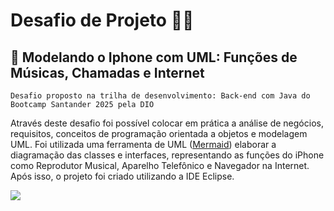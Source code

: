 # Desafio de Projeto 👩‍💻
## 📲 Modelando o Iphone com UML: Funções de Músicas, Chamadas e Internet

    Desafio proposto na trilha de desenvolvimento: Back-end com Java do Bootcamp Santander 2025 pela DIO

Através deste desafio foi possível colocar em prática a análise de negócios, requisitos, conceitos de programação orientada a objetos e modelagem UML. Foi utilizada uma ferramenta de UML ([Mermaid](https://mermaid.js.org/)) elaborar a diagramação das classes e interfaces, representando as funções do iPhone como Reprodutor Musical, Aparelho Telefônico e Navegador na Internet. Após isso, o projeto foi criado utilizando a IDE Eclipse.


[![](https://mermaid.ink/img/pako:eNptksFOwzAMhl-lyqmI7QUqLhNcdmBCDHFAvXiN11lK7cpNJtjYu5MtHXQKvbRxv_5fnPpoGrFoKtM4GIYnglahq7mI17LfCWPx8D2fF6_Yq9jgRZ_DQA24HFn0oOh28oYOt8LUSM6sYI8tWNEle1RGn5AsPdFLHxiHhOTpiRnXmKgsP0Fr2IJSzQm6dJo7j-ltUdwXXhrQ8u6v0EMYbitD9DYkDOPn5dorcVt0l9UInqbCvIOJ0VEb88cMDh2qTGTgkS3e-CkGEOijqCLJuxzK_5zZeUyU-Ekb0hdoiX93H9RNtZZSiyvZw2ID5c2WAjg6wDXgajczEzffAdk4UxdbbfwOO6xNFR8Zg9c4PabmMwrx_Ndf3JjKa8CZCb2NvY5TaKotuCFW0dL5N41zer7NTA_8IXJlTj-nR-nl?type=png)](https://mermaid.live/edit#pako:eNptksFOwzAMhl-lyqmI7QUqLhNcdmBCDHFAvXiN11lK7cpNJtjYu5MtHXQKvbRxv_5fnPpoGrFoKtM4GIYnglahq7mI17LfCWPx8D2fF6_Yq9jgRZ_DQA24HFn0oOh28oYOt8LUSM6sYI8tWNEle1RGn5AsPdFLHxiHhOTpiRnXmKgsP0Fr2IJSzQm6dJo7j-ltUdwXXhrQ8u6v0EMYbitD9DYkDOPn5dorcVt0l9UInqbCvIOJ0VEb88cMDh2qTGTgkS3e-CkGEOijqCLJuxzK_5zZeUyU-Ekb0hdoiX93H9RNtZZSiyvZw2ID5c2WAjg6wDXgajczEzffAdk4UxdbbfwOO6xNFR8Zg9c4PabmMwrx_Ndf3JjKa8CZCb2NvY5TaKotuCFW0dL5N41zer7NTA_8IXJlTj-nR-nl)